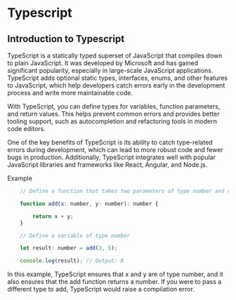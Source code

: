 # Typescript

## Introduction to Typescript

TypeScript is a statically typed superset of JavaScript that compiles down to plain JavaScript. It was developed by Microsoft and has gained significant popularity, especially in large-scale JavaScript applications. TypeScript adds optional static types, interfaces, enums, and other features to JavaScript, which help developers catch errors early in the development process and write more maintainable code.

With TypeScript, you can define types for variables, function parameters, and return values. This helps prevent common errors and provides better tooling support, such as autocompletion and refactoring tools in modern code editors.

One of the key benefits of TypeScript is its ability to catch type-related errors during development, which can lead to more robust code and fewer bugs in production. Additionally, TypeScript integrates well with popular JavaScript libraries and frameworks like React, Angular, and Node.js.

Example

```javascript
    // Define a function that takes two parameters of type number and returns a number

    function add(x: number, y: number): number {

        return x + y;
    }

    // Define a variable of type number

    let result: number = add(3, 5);

    console.log(result); // Output: 8

```

In this example, TypeScript ensures that x and y are of type number, and it also ensures that the add function returns a number. If you were to pass a different type to add, TypeScript would raise a compilation error.